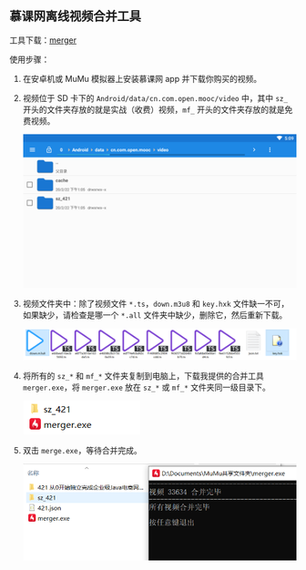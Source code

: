 ## 慕课网离线视频合并工具

工具下载：[merger](https://github.com/necan/iMoocMerger/releases)

使用步骤：

1. 在安卓机或 MuMu 模拟器上安装慕课网 app 并下载你购买的视频。

2. 视频位于 SD 卡下的 `Android/data/cn.com.open.mooc/video` 中，其中 `sz_` 开头的文件夹存放的就是实战（收费）视频，`mf_` 开头的文件夹存放的就是免费视频。

   ![image-20200223170937107](assets/image-20200223170937107.png)

3. 视频文件夹中：除了视频文件 `*.ts`，`down.m3u8` 和 `key.hxk` 文件缺一不可，如果缺少，请检查是哪一个 `*.all` 文件夹中缺少，删除它，然后重新下载。

   ![image-20200306181705365](assets/image-20200306181705365.png)

4. 将所有的 `sz_*` 和 `mf_*` 文件夹复制到电脑上，下载我提供的合并工具 `merger.exe`，将 `merger.exe` 放在 `sz_*` 或 `mf_*` 文件夹同一级目录下。

   ![image-20200224014503972](assets/image-20200224014503972.png)

5. 双击 `merge.exe`，等待合并完成。

   ![image-20200224014439021](assets/image-20200224014439021.png)

